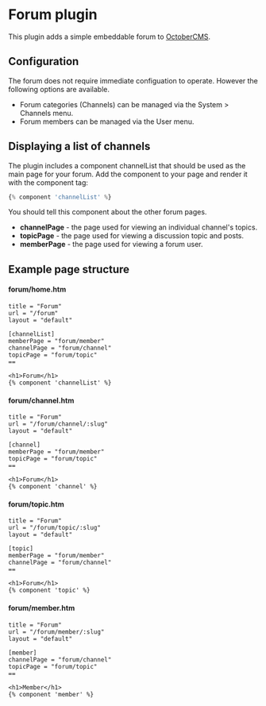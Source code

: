 # Forum plugin

This plugin adds a simple embeddable forum to [OctoberCMS](http://octobercms.com).

## Configuration

The forum does not require immediate configuation to operate. However the following options are available.

* Forum categories (Channels) can be managed via the System > Channels menu.
* Forum members can be managed via the User menu.

## Displaying a list of channels

The plugin includes a component channelList that should be used as the main page for your forum. Add the component to your page and render it with the component tag:

```php
{% component 'channelList' %}
```

You should tell this component about the other forum pages.

* **channelPage** - the page used for viewing an individual channel's topics.
* **topicPage** - the page used for viewing a discussion topic and posts.
* **memberPage** - the page used for viewing a forum user.

## Example page structure

#### forum/home.htm

```
title = "Forum"
url = "/forum"
layout = "default"

[channelList]
memberPage = "forum/member"
channelPage = "forum/channel"
topicPage = "forum/topic"
==

<h1>Forum</h1>
{% component 'channelList' %}
```

#### forum/channel.htm

```
title = "Forum"
url = "/forum/channel/:slug"
layout = "default"

[channel]
memberPage = "forum/member"
topicPage = "forum/topic"
==

<h1>Forum</h1>
{% component 'channel' %}
```

#### forum/topic.htm

```
title = "Forum"
url = "/forum/topic/:slug"
layout = "default"

[topic]
memberPage = "forum/member"
channelPage = "forum/channel"
==

<h1>Forum</h1>
{% component 'topic' %}
```

#### forum/member.htm

```
title = "Forum"
url = "/forum/member/:slug"
layout = "default"

[member]
channelPage = "forum/channel"
topicPage = "forum/topic"
==

<h1>Member</h1>
{% component 'member' %}
```